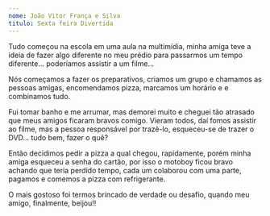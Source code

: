 ```yaml
---
nome: João Vitor França e Silva
titulo: Sexta feira Divertida
---
```


Tudo começou na escola em uma aula na multimídia, minha amiga teve a ideia de fazer algo diferente no meu prédio para passarmos um tempo diferente... poderíamos assistir a um filme...

Nós começamos a fazer os preparativos, criamos um grupo e chamamos as pessoas amigas, encomendamos pizza, marcamos um horário e e combinamos tudo.

Fui tomar banho e me arrumar, mas demorei muito e cheguei  tão atrasado que  meus amigos ficaram bravos comigo. Vieram todos, daí fomos assistir ao filme, mas a pessoa responsável por trazê-lo, esqueceu-se de trazer o DVD... tudo bem, fazer o quê?

Então decidimos pedir a pizza a qual chegou, rapidamente, porém minha amiga  esqueceu a senha do cartão, por isso o motoboy ficou bravo achando que teria perdido tempo, cada um colaborou com uma parte, pagamos e comemos a pizza com refrigerante.

O mais gostoso foi termos brincado de verdade ou desafio, quando meu amigo, finalmente, beijou!!



